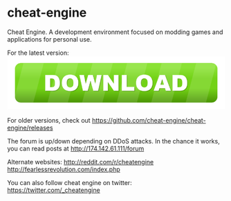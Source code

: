 # cheat-engine
Cheat Engine. A development environment focused on modding games and applications for personal use.


For the latest version:
[![Recent CE Download](./molumen-download-button-1-800px.png)](https://github.com/cheat-engine/cheat-engine/releases/download/6.6/CheatEngine66.exe)

For older versions, check out https://github.com/cheat-engine/cheat-engine/releases


The forum is up/down depending on DDoS attacks. In the chance it works, you can read posts at http://174.142.61.111/forum

Alternate websites:
http://reddit.com/r/cheatengine
http://fearlessrevolution.com/index.php

You can also follow cheat engine on twitter: https://twitter.com/_cheatengine

